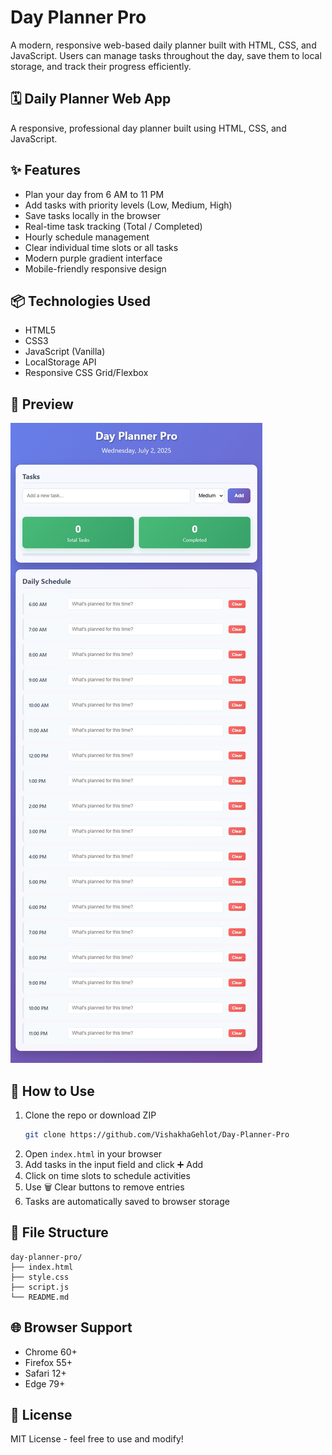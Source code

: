 # Day Planner Pro

A modern, responsive web-based daily planner built with HTML, CSS, and JavaScript. Users can manage tasks throughout the day, save them to local storage, and track their progress efficiently.

## 🗓 Daily Planner Web App

A responsive, professional day planner built using HTML, CSS, and JavaScript.

## ✨ Features

* Plan your day from 6 AM to 11 PM
* Add tasks with priority levels (Low, Medium, High)
* Save tasks locally in the browser
* Real-time task tracking (Total / Completed)
* Hourly schedule management
* Clear individual time slots or all tasks
* Modern purple gradient interface
* Mobile-friendly responsive design

## 📦 Technologies Used

* HTML5
* CSS3
* JavaScript (Vanilla)
* LocalStorage API
* Responsive CSS Grid/Flexbox

## 📸 Preview

![Day Planner Pro Interface](preview.jpeg)

## 🚀 How to Use

1. Clone the repo or download ZIP
   ```bash
   git clone https://github.com/VishakhaGehlot/Day-Planner-Pro
   ```
2. Open `index.html` in your browser
3. Add tasks in the input field and click ➕ Add
4. Click on time slots to schedule activities
5. Use 🗑 Clear buttons to remove entries
6. Tasks are automatically saved to browser storage

## 📁 File Structure

```
day-planner-pro/
├── index.html
├── style.css  
├── script.js
└── README.md
```

## 🌐 Browser Support

* Chrome 60+
* Firefox 55+
* Safari 12+
* Edge 79+

## 📄 License

MIT License - feel free to use and modify!
